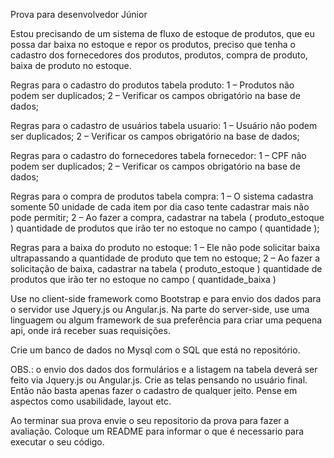 Prova para desenvolvedor Júnior

Estou precisando de um sistema de fluxo de estoque de produtos, que eu possa dar baixa no estoque e repor os produtos, preciso que tenha o cadastro dos fornecedores dos produtos, produtos, compra de produto, baixa de produto no estoque.

Regras para o cadastro do produtos tabela produto: 
1 – Produtos não podem ser duplicados; 
2 – Verificar os campos obrigatório na base de dados;

Regras para o cadastro de usuários tabela usuario: 
1 – Usuário não podem ser duplicados; 
2 – Verificar os campos obrigatório na base de dados;

Regras para o cadastro do fornecedores tabela fornecedor: 
1 – CPF não podem ser duplicados; 
2 – Verificar os campos obrigatório na base de dados;

Regras para o compra de produtos tabela compra: 
1 – O sistema cadastra somente 50 unidade de cada item por dia caso tente cadastrar mais não pode permitir; 
2 – Ao fazer a compra, cadastrar na tabela ( produto_estoque ) quantidade de produtos que irão ter no estoque no campo ( quantidade );

Regras para a baixa do produto no estoque: 
1 – Ele não pode solicitar baixa ultrapassando a quantidade de produto que tem no estoque; 
2 – Ao fazer a solicitação de baixa, cadastrar na tabela ( produto_estoque ) quantidade de produtos que irão ter no estoque no campo ( quantidade_baixa )

Use no client-side framework como Bootstrap e para envio dos dados para o servidor use Jquery.js ou Angular.js. Na parte do server-side, use uma linguagem ou algum framework de sua preferência para criar uma pequena api, onde irá receber suas requisições.

Crie um banco de dados no Mysql com o SQL que está no repositório.

OBS.: o envio dos dados dos formulários e a listagem na tabela deverá ser feito via Jquery.js ou Angular.js. Crie as telas pensando no usuário final. Então não basta apenas fazer o cadastro de qualquer jeito. Pense em aspectos como usabilidade, layout etc.

Ao terminar sua prova envie o seu repositorio da prova para fazer a avaliação. Coloque um README para informar o que é necessario para executar o seu código.
